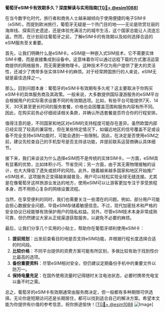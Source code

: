 **葡萄牙eSIM卡有效期多久？深度解读与实用指南[[TG💪+ @esim1088](https://t.me/s/esim1088)]**

在当今数字化时代，旅行者和商务人士越来越倾向于使用便捷的电子SIM卡（eSIM）。而提到欧洲旅行，葡萄牙无疑是一个热门目的地——无论是欣赏壮丽的海岸线、探索历史遗迹，还是体验充满活力的城市生活，这个国家总能让人流连忘返。然而，在计划前往葡萄牙之前，了解eSIM卡的有效期以及如何选择合适的eSIM服务至关重要。

首先，让我们明确什么是eSIM卡。eSIM是一种嵌入式SIM技术，它不需要实体SIM卡槽，而是直接集成到设备中。这意味着你可以通过远程下载的方式激活运营商提供的网络服务，而无需更换物理卡。这种技术不仅为用户提供了更大的灵活性，还减少了携带多张实体SIM卡的麻烦。对于经常跨国旅行的人来说，eSIM无疑是最佳选择之一。

那么，回到问题本身：葡萄牙的eSIM卡有效期有多久呢？这主要取决于你购买eSIM卡的具体服务商及其政策。一般来说，大多数提供国际漫游服务的eSIM平台会根据用户的实际需求设置不同的有效期选项。比如，有些平台可能提供7天、14天、30天甚至更长时间的服务套餐，价格也会因覆盖范围和服务内容有所不同。因此，在购买前务必仔细阅读相关条款，并确认所选套餐是否符合你的行程安排。

值得注意的是，不同国家和地区对eSIM的支持程度可能存在差异。虽然欧盟内部已经实现了较高的兼容性，但在某些特定情况下，如偏远地区的信号覆盖不足或设备不完全支持eSIM功能时，可能会遇到一些限制。因此，在决定是否使用eSIM之前，建议先检查自己的手机型号是否支持该功能，并提前联系运营商确认具体细节。

接下来，我们来谈谈为什么选择eSIM而不是传统的实体SIM卡。一方面，eSIM具有显著的优势，比如体积小巧、节省空间；另一方面，由于其无需物理接触的设计，也大大降低了遗失或损坏的风险。此外，随着越来越多国家和地区开始推广eSIM技术，这项服务正变得越来越普及，用户可以轻松实现全球无缝连接。尤其是在像葡萄牙这样旅游业发达的地方，使用eSIM可以让游客更加专注于享受旅程本身，而不用担心复杂的网络设置流程。

当然，在享受便利的同时，我们也需要关注一些潜在的问题。例如，部分用户可能会担心数据安全问题，毕竟eSIM存储着敏感信息。不过，现代加密技术和严格的安全协议已经能够有效保护用户的隐私权益。另外，尽管eSIM技术本身非常成熟可靠，但仍然建议大家从正规渠道获取服务，以避免不必要的麻烦。

最后，让我们分享几个实用的小贴士，帮助你在葡萄牙顺利使用eSIM卡：

1. **提前规划**：出发前查看目的地是否支持eSIM功能，并根据行程长度选择合适的时间段。
2. **比较价格**：不同平台提供的资费方案可能有所区别，多做比较有助于找到性价比最高的选项。
3. **备份重要资料**：尽管eSIM相对安全，但仍建议定期备份手机中的重要文件以防万一。
4. **保持电量充足**：在国外使用流量时记得随时关注电池状态，必要时携带充电宝以备不时之需。

总之，葡萄牙的eSIM卡有效期通常由服务商决定，但一般都有多种期限可供选择。无论你是短期访问还是长期居住，都可以找到适合自己的解决方案。希望本文能为你提供有价值的参考信息，祝你旅途愉快！[[TG💪+ @esim1088](https://t.me/s/esim1088) ![Image](https://i.postimg.cc/4NQfJmqS/Snipaste-2025-05-13-00-14-12.png)]